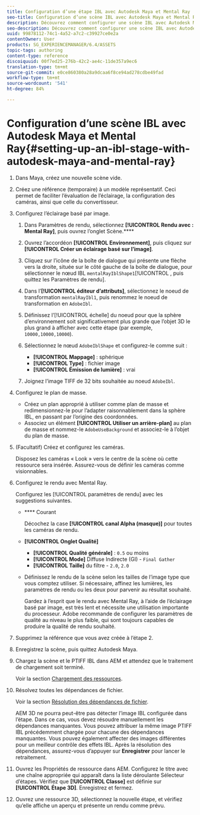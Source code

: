 ```yaml
---
title: Configuration d’une étape IBL avec Autodesk Maya et Mental Ray
seo-title: Configuration d’une scène IBL avec Autodesk Maya et Mental Ray
description: Découvrez comment configurer une scène IBL avec Autodesk Maya et Mental Ray.
seo-description: Découvrez comment configurer une scène IBL avec Autodesk Maya et Mental Ray.
uuid: 99878112-74c1-4a52-a7c2-c39927ce0e2a
contentOwner: User
products: SG_EXPERIENCEMANAGER/6.4/ASSETS
topic-tags: authoring
content-type: reference
discoiquuid: 00f7ed25-276b-42c2-ae4c-11de357a9ec6
translation-type: tm+mt
source-git-commit: e0ce860380a28a9dcaa6f8ce94ad278cdbe49fad
workflow-type: tm+mt
source-wordcount: '541'
ht-degree: 84%

---
```



# Configuration d’une scène IBL avec Autodesk Maya et Mental Ray{#setting-up-an-ibl-stage-with-autodesk-maya-and-mental-ray}

1. Dans Maya, créez une nouvelle scène vide.

1. Créez une référence (temporaire) à un modèle représentatif. Ceci permet de faciliter l’évaluation de l’éclairage, la configuration des caméras, ainsi que celle du convertisseur.
1. Configurez l’éclairage basé par image.

   1. Dans Paramètres de rendu, sélectionnez **[!UICONTROL Rendu avec : Mental Ray]**, puis ouvrez l’onglet Scène.****
   1. Ouvrez l’accordéon **[!UICONTROL Environnement]**, puis cliquez sur **[!UICONTROL Créer un éclairage basé sur l’image]**.
   1. Cliquez sur l’icône de la boîte de dialogue qui présente une flèche vers la droite, située sur le côté gauche de la boîte de dialogue, pour sélectionner le nœud IBL `mentalRayIblShape1`[!UICONTROL , puis quittez les Paramètres de rendu].
   1. Dans l’**[!UICONTROL éditeur d’attributs]**, sélectionnez le noeud de transformation `mentalRayIbl1`, puis renommez le noeud de transformation en `AdobeIbl`.

   1. Définissez l’[!UICONTROL échelle] du noeud pour que la sphère d’environnement soit significativement plus grande que l’objet 3D le plus grand à afficher avec cette étape (par exemple, `10000,10000,10000`).
   1. Sélectionnez le nœud `AdobeIblShape` et configurez-le comme suit :

      * **[!UICONTROL Mappage]** : sphérique
      * **[!UICONTROL Type]** : fichier image
      * **[!UICONTROL Émission de lumière]** : vrai
   1. Joignez l’image TIFF de 32 bits souhaitée au noeud `AdobeIbl`.


1. Configurez le plan de masse.

   * Créez un plan approprié à utiliser comme plan de masse et redimensionnez-le pour l’adapter raisonnablement dans la sphère IBL, en passant par l’origine des coordonnées.
   * Associez un élément **[!UICONTROL Utiliser un arrière-plan]** au plan de masse et nommez-le `AdobeUseBackground` et associez-le à l’objet du plan de masse.

1. (Facultatif) Créez et configurez les caméras.

   Disposez les caméras « Look » vers le centre de la scène où cette ressource sera insérée. Assurez-vous de définir les caméras comme visionnables.

1. Configurez le rendu avec Mental Ray.

   Configurez les [!UICONTROL paramètres de rendu] avec les suggestions suivantes.

   * **** Courant

      Décochez la case **[!UICONTROL canal Alpha (masque)]** pour toutes les caméras de rendu.

   * **[!UICONTROL Onglet Qualité]**

      * **[!UICONTROL Qualité générale]** : `0.5`   ou moins
      * **[!UICONTROL Mode]**  Diffuse Indirecte (GI) -  `Final Gather`
      * **[!UICONTROL Taille]**  du filtre -  `2.0`,  `2.0`
   * Définissez le rendu de la scène selon les tailles de l’image type que vous comptez utiliser. Si nécessaire, affinez les lumières, les paramètres de rendu ou les deux pour parvenir au résultat souhaité.

       Gardez à l’esprit que le rendu avec Mental Ray, à l’aide de l’éclairage basé par image, est très lent et nécessite une utilisation importante du processeur. Adobe recommande de configurer les paramètres de qualité au niveau le plus faible, qui sont toujours capables de produire la qualité de rendu souhaité.


1. Supprimez la référence que vous avez créée à l’étape 2.

1. Enregistrez la scène, puis quittez Autodesk Maya.

1. Chargez la scène et le PTIFF IBL dans AEM et attendez que le traitement de chargement soit terminé.

   Voir la section [Chargement des ressources](/help/assets/managing-assets-touch-ui.md#uploading-assets).

1. Résolvez toutes les dépendances de fichier.

   Voir la section [Résolution des dépendances de fichier](/help/sites-classic-ui-authoring/classicui-upload-proc-3d-resolve-dependencies.md).

   AEM 3D ne pourra peut-être pas détecter l’image IBL configurée dans l’étape. Dans ce cas, vous devez résoudre manuellement les dépendances manquantes. Vous pouvez attribuer la même image PTIFF IBL précédemment chargée pour chacune des dépendances manquantes. Vous pouvez également affecter des images différentes pour un meilleur contrôle des effets IBL. Après la résolution des dépendances, assurez-vous d’appuyer sur **Enregistrer** pour lancer le retraitement.

1. Ouvrez les Propriétés de ressource dans AEM. Configurez le titre avec une chaîne appropriée qui apparaît dans la liste déroulante Sélecteur d’étapes. Vérifiez que **[!UICONTROL Classe]** est définie sur **[!UICONTROL Étape 3D]**. Enregistrez et fermez.

1. Ouvrez une ressource 3D, sélectionnez la nouvelle étape, et vérifiez qu’elle affiche un aperçu et présente un rendu comme prévu.

